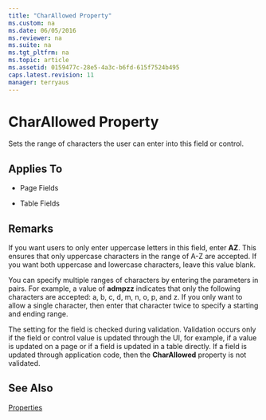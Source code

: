 ```yaml
---
title: "CharAllowed Property"
ms.custom: na
ms.date: 06/05/2016
ms.reviewer: na
ms.suite: na
ms.tgt_pltfrm: na
ms.topic: article
ms.assetid: 0159477c-28e5-4a3c-b6fd-615f7524b495
caps.latest.revision: 11
manager: terryaus
---
```

# CharAllowed Property
Sets the range of characters the user can enter into this field or control.  
  
## Applies To  
  
-   Page Fields  
  
-   Table Fields  
  
## Remarks  
 If you want users to only enter uppercase letters in this field, enter **AZ**. This ensures that only uppercase characters in the range of A\-Z are accepted. If you want both uppercase and lowercase characters, leave this value blank.  
  
 You can specify multiple ranges of characters by entering the parameters in pairs. For example, a value of **admpzz** indicates that only the following characters are accepted: a, b, c, d, m, n, o, p, and z. If you only want to allow a single character, then enter that character twice to specify a starting and ending range.  
  
 The setting for the field is checked during validation. Validation occurs only if the field or control value is updated through the UI, for example, if a value is updated on a page or if a field is updated in a table directly. If a field is updated through application code, then the **CharAllowed** property is not validated.  
  
## See Also  
 [Properties](Properties.md)
